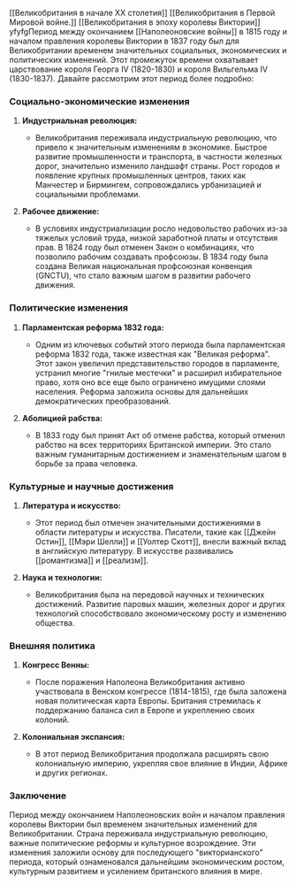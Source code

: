 [[Великобритания в начале XX столетия]]
[[Великобритания в Первой Мировой войне.]]
[[Великобритания в эпоху королевы Виктории]]
yfyfgПериод между окончанием [[Наполеоновские войны]] в 1815 году и началом правления королевы Виктории в 1837 году был для Великобритании временем значительных социальных, экономических и политических изменений. Этот промежуток времени охватывает царствование короля Георга IV (1820-1830) и короля Вильгельма IV (1830-1837). Давайте рассмотрим этот период более подробно:

### Социально-экономические изменения

1. **Индустриальная революция:**
   - Великобритания переживала индустриальную революцию, что привело к значительным изменениям в экономике. Быстрое развитие промышленности и транспорта, в частности железных дорог, значительно изменило ландшафт страны. Рост городов и появление крупных промышленных центров, таких как Манчестер и Бирмингем, сопровождались урбанизацией и социальными проблемами.

2. **Рабочее движение:**
   - В условиях индустриализации росло недовольство рабочих из-за тяжелых условий труда, низкой заработной платы и отсутствия прав. В 1824 году был отменен Закон о комбинациях, что позволило рабочим создавать профсоюзы. В 1834 году была создана Великая национальная профсоюзная конвенция (GNCTU), что стало важным шагом в развитии рабочего движения.

### Политические изменения

1. **Парламентская реформа 1832 года:**
   - Одним из ключевых событий этого периода была парламентская реформа 1832 года, также известная как "Великая реформа". Этот закон увеличил представительство городов в парламенте, устранил многие "гнилые местечки" и расширил избирательное право, хотя оно все еще было ограничено имущими слоями населения. Реформа заложила основы для дальнейших демократических преобразований.

2. **Аболицией рабства:**
   - В 1833 году был принят Акт об отмене рабства, который отменил рабство на всех территориях Британской империи. Это стало важным гуманитарным достижением и знаменательным шагом в борьбе за права человека.

### Культурные и научные достижения

1. **Литература и искусство:**
   - Этот период был отмечен значительными достижениями в области литературы и искусства. Писатели, такие как [[Джейн Остин]], [[Мэри Шелли]] и [[Уолтер Скотт]], внесли важный вклад в английскую литературу. В искусстве развивались [[романтизма]] и [[реализм]].

2. **Наука и технологии:**
   - Великобритания была на передовой научных и технических достижений. Развитие паровых машин, железных дорог и других технологий способствовало экономическому росту и изменению общества.

### Внешняя политика

1. **Конгресс Венны:**
   - После поражения Наполеона Великобритания активно участвовала в Венском конгрессе (1814-1815), где была заложена новая политическая карта Европы. Британия стремилась к поддержанию баланса сил в Европе и укреплению своих колоний.

2. **Колониальная экспансия:**
   - В этот период Великобритания продолжала расширять свою колониальную империю, укрепляя свое влияние в Индии, Африке и других регионах.

### Заключение

Период между окончанием Наполеоновских войн и началом правления королевы Виктории был временем значительных изменений для Великобритании. Страна переживала индустриальную революцию, важные политические реформы и культурное возрождение. Эти изменения заложили основу для последующего "викторианского" периода, который ознаменовался дальнейшим экономическим ростом, культурным развитием и усилением британского влияния в мире.